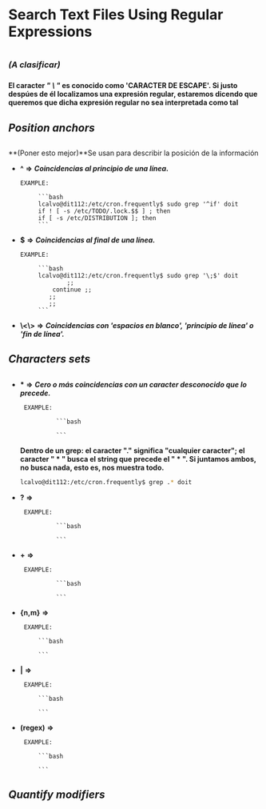 # Search Text Files Using Regular Expressions <h1> 

### *(A clasificar)* <h3>

__El caracter ***" \ "*** es conocido como 'CARACTER DE ESCAPE'. Si justo despúes de él localizamos una expresión regular, estaremos dicendo que queremos que dicha expresión regular no sea interpretada como tal__


## ***Position anchors*** <h2>

**(Poner esto mejor)**Se usan para describir la posición de la información

- **^**              **=>** ***Coincidencias al principio de una línea.***

      EXAMPLE: 

           ```bash
           lcalvo@dit112:/etc/cron.frequently$ sudo grep '^if' doit
           if ! [ -s /etc/TODO/.lock.$$ ] ; then
           if [ -s /etc/DISTRIBUTION ]; then
           ```
- **$**                 **=>** ***Coincidencias al final de una línea.***

      EXAMPLE: 

           ```bash
           lcalvo@dit112:/etc/cron.frequently$ sudo grep '\;$' doit
                   ;;
               continue ;;
              ;;
              ;;
           ``` 
- **\\<\\>**            **=>** ***Coincidencias con 'espacios en blanco', 'principio de línea' o 'fin de línea'.***

## ***Characters sets*** <h2>

- **\***              **=>** ***Cero o más coincidencias con un caracter desconocido que lo precede.***

       EXAMPLE: 

                ```bash
         
                ```
   
   __Dentro de un grep:  el caracter "." significa "cualquier caracter"; el caracter " * " busca el string que precede el " * ".     Si juntamos ambos, no busca nada, esto es, nos muestra todo.__

     ```bash
     lcalvo@dit112:/etc/cron.frequently$ grep .* doit
     ```
   
- **\?**              **=>**

       EXAMPLE: 

                ```bash
         
                ```
- **\+**              **=>**

       EXAMPLE: 

                ```bash
            
                ```
- **\{n,m\}**           **=>**
     
       EXAMPLE: 

           ```bash
         
           ```
- **\|**                **=>**

       EXAMPLE: 

           ```bash
         
           ```
- **(regex\)**          **=>**

       EXAMPLE: 

           ```bash

           ```
  
## ***Quantify modifiers*** <h2>



